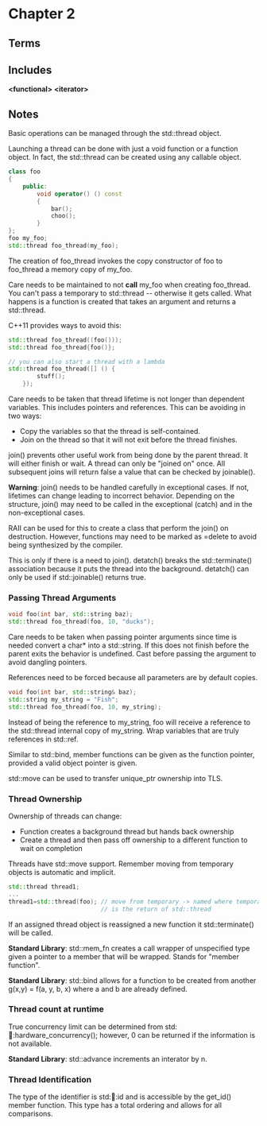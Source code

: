 # Chapter 2

## Terms

## Includes

**&lt;functional&gt;**
**&lt;iterator&gt;**

## Notes

Basic operations can be managed through the std::thread object.

Launching a thread can be done with just a void function or
a function object.  In fact, the std::thread can be created
using any callable object.

```cpp
class foo
{
    public:
        void operator() () const
        {
            bar();
            choo();
        }
};
foo my_foo;
std::thread foo_thread(my_foo);

```
The creation of foo_thread invokes the copy constructor of foo
to foo_thread a memory copy of my_foo.

Care needs to be maintained to not **call** my_foo when creating
foo_thread.  You can't pass a temporary to std::thread -- otherwise
it gets called.  What happens is a function is created that takes 
an argument and returns a std::thread.

C++11 provides ways to avoid this:

```cpp
std::thread foo_thread((foo()));
std::thread foo_thread{foo()};

// you can also start a thread with a lambda
std::thread foo_thread([] () {
        stuff();
    });
```

Care needs to be taken that thread lifetime is not longer
than dependent variables. This includes pointers and references.
This can be avoiding in two ways:
* Copy the variables so that the thread is self-contained.
* Join on the thread so that it will not exit before the thread
  finishes.

join() prevents other useful work from being done by the parent thread.
It will either finish or wait.  A thread can only be "joined on" once.
All subsequent joins will return false a value that can be checked by 
joinable().

**Warning**: join() needs to be handled carefully in exceptional cases.
If not, lifetimes can change leading to incorrect behavior.  Depending
on the structure, join() may need to be called in the exceptional 
(catch) and in the non-exceptional cases.

RAII can be used for this to create a class that perform the join()
on destruction.  However, functions may need to be marked as =delete
to avoid being synthesized by the compiler.

This is only if there is a need to join().  detatch() breaks the 
std::terminate() association because it puts the thread into the
background. detatch() can only be used if std::joinable() returns
true.

### Passing Thread Arguments
```cpp
void foo(int bar, std::string baz);
std::thread foo_thread(foo, 10, "ducks");
```

Care needs to be taken when passing pointer arguments since time
is needed convert a char\* into a std::string.  If this does not
finish before the parent exits the behavior is undefined.  Cast
before passing the argument to avoid dangling pointers.

References need to be forced because all parameters are by default
copies.

```cpp
void foo(int bar, std::string& baz);
std::string my_string = "Fish";
std::thread foo_thread(foo, 10, my_string);
```
Instead of being the reference to my_string, foo will receive a
reference to the std::thread internal copy of my_string.  Wrap
variables that are truly references in std::ref.

Similar to std::bind, member functions can be given as the 
function pointer, provided a valid object pointer is given.

std::move can be used to transfer unique_ptr ownership
into TLS.

### Thread Ownership
Ownership of threads can change:
* Function creates a background thread but hands back
  ownership
* Create a thread and then pass off ownership to a
  different function to wait on completion

Threads have std::move support.  Remember moving from temporary
objects is automatic and implicit. 

```cpp
std::thread thread1;
...
thread1=std::thread(foo); // move from temporary -> named where temporary
                          // is the return of std::thread
```
If an assigned thread object is reassigned a new function
it std::terminate() will be called.

**Standard Library**: std::mem_fn creates a call wrapper of unspecified type
                      given a pointer to a member that will be wrapped.  Stands
                      for "member function".

**Standard Library**: std::bind allows for a function to be created from another
                      g(x,y) = f(a, y, b, x) where a and b are already defined.

### Thread count at runtime
True concurrency limit can be determined from std::thread::hardware_concurrency();
however, 0 can be returned if the information is not available.


**Standard Library**: std::advance increments an interator by n.

### Thread Identification
The type of the identifier is std::thread::id and is accessible by the get_id() 
member function.  This type has a total ordering and allows for all comparisons.

